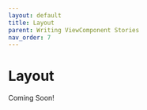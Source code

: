 ```yaml
---
layout: default
title: Layout
parent: Writing ViewComponent Stories
nav_order: 7
---
```


# Layout

Coming Soon!
